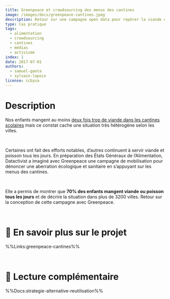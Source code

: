 ```yaml
---
title: Greenpeace et crowdsourcing des menus des cantines
image: /images/docs/greenpeace-cantines.jpeg
description: Retour sur une campagne open data pour repérer la viande dans les cantines
type: Cas pratique
tags:
  - alimentation
  - crowdsourcing
  - cantines
  - médias
  - activisme
index: 1
date: 2017-07-01
authors: 
  - samuel-goeta
  - sylvain-lapoix
license: ccbysa
--- 
```

# Description

Nos enfants mangent au moins [deux fois trop de viande dans les cantines scolaires](https://www.greenpeace.fr/deux-de-viande-a-cantine/) mais ce constat cache une situation très hétérogène selon les villes. 

</br>

Certaines ont fait des efforts notables, d’autres continuent à servir viande et poisson tous les jours. En préparation des États Généraux de l’Alimentation, Datactivist a imaginé avec Greenpeace une campagne de mobilisation pour dénoncer une aberration écologique et sanitaire en s’appuyant sur les menus des cantines.

</br>

Elle a permis de montrer que **70% des enfants mangent viande ou poisson tous les jours** et de décrire la situation dans plus de 3200 villes. Retour sur la conception de cette campagne avec Greenpeace.

</br>

# 🔎 En savoir plus sur le projet

%%Links:greenpeace-cantines%%

</br>

# 📘 Lecture complémentaire

%%Docs:strategie-alternative-reutilisation%%
